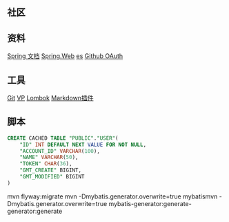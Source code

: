 ## 社区

## 资料
[Spring 文档](https://spring.io/guides)
[Spring.Web](https://spring.io/guides/gs/serving-web-content/)
[es](https://elasticsearch.cn/explore)
[Github OAuth](https://developer.github.com/apps/building-oauth-apps/creating-an-oauth-app/)

## 工具
[Git](https://git-scm.com/download)
[VP](https://www.visual-paradigm.com)
[Lombok](https://www.projectlombok.org)
[Markdown插件](http://editor.md.ipandao.com)

## 脚本
```sql
CREATE CACHED TABLE "PUBLIC"."USER"(
    "ID" INT DEFAULT NEXT VALUE FOR NOT NULL,
    "ACCOUNT_ID" VARCHAR(100),
    "NAME" VARCHAR(50),
    "TOKEN" CHAR(36),
    "GMT_CREATE" BIGINT,
    "GMT_MODIFIED" BIGINT
)
```

mvn flyway:migrate
mvn -Dmybatis.generator.overwrite=true mybatismvn -Dmybatis.generator.overwrite=true mybatis-generator:generate-generator:generate


